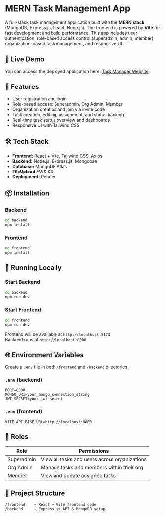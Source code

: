 
# MERN Task Management App

A full-stack task management application built with the **MERN stack** (MongoDB, Express.js, React, Node.js). The frontend is powered by **Vite** for fast development and build performance. This app includes user authentication, role-based access control (superadmin, admin, member), organization-based task management, and responsive UI.

## 🔗 Live Demo

You can access the deployed application here: [Task Manager Website](https://mern-task-management-1-c1v5.onrender.com)

## 🚀 Features

- User registration and login
- Role-based access: Superadmin, Org Admin, Member
- Organization creation and join via invite code
- Task creation, editing, assignment, and status tracking
- Real-time task status overview and dashboards
- Responsive UI with Tailwind CSS

## 🛠 Tech Stack

- **Frontend:** React + Vite, Tailwind CSS, Axios
- **Backend:** Node.js, Express.js, Mongoose
- **Database:** MongoDB Atlas
- **FileUpload** AWS S3
- **Deployment:** Render

## 📦 Installation

### Backend

```bash
cd backend
npm install
```

### Frontend

```bash
cd frontend
npm install
```

## 🧪 Running Locally

### Start Backend

```bash
cd backend
npm run dev
```

### Start Frontend

```bash
cd frontend
npm run dev
```

Frontend will be available at `http://localhost:5173`  
Backend runs at `http://localhost:8000`

## 🌐 Environment Variables

Create a `.env` file in both `/frontend` and `/backend` directories.

### `.env` (backend)

```
PORT=8000
MONGO_URI=your_mongo_connection_string
JWT_SECRET=your_jwt_secret
```

### `.env` (frontend)

```
VITE_API_BASE_URL=http://localhost:8000
```

## 🔐 Roles

| Role        | Permissions                                  |
|-------------|----------------------------------------------|
| Superadmin  | View all tasks and users across organizations |
| Org Admin   | Manage tasks and members within their org     |
| Member      | View and update assigned tasks                |

## 📁 Project Structure

```
/frontend    → React + Vite frontend code  
/backend     → Express.js API & MongoDB setup  
```
